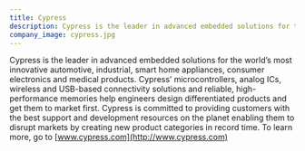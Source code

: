 ```yaml
---
title: Cypress
description: Cypress is the leader in advanced embedded solutions for the world’s most innovative automotive, industrial, smart home appliances, consumer electronics and medical products.
company_image: cypress.jpg
---
```

Cypress is the leader in advanced embedded solutions for the world’s most innovative automotive, industrial, smart home appliances, consumer electronics and medical products. Cypress’ microcontrollers, analog ICs, wireless and USB-based connectivity solutions and reliable, high-performance memories help engineers design differentiated products and get them to market first. Cypress is committed to providing customers with the best support and development resources on the planet enabling them to disrupt markets by creating new product categories in record time. To learn more, go to [www.cypress.com](http://www.cypress.com)
